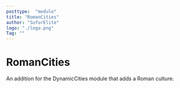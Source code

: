 ```yaml
---
posttype:  "module"  
title: "RomanCities"
author: "SufurElite"
logo: "./logo.png"
Tag: ""
---
```

# RomanCities
An addition for the DynamicCities module that adds a Roman culture.
